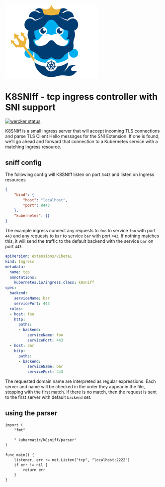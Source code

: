 <img src="/logo/logo.png" alt="K8SNIff" style="width: 300px;"/>

K8SNIff - tcp ingress controller with SNI support
=====

[![wercker status](https://app.wercker.com/status/ac5c6d5635b92a47291ea6911b6aeb07/s/master "wercker status")](https://app.wercker.com/project/byKey/ac5c6d5635b92a47291ea6911b6aeb07)

K8SNIff is a small ingress server that will accept incoming TLS connections and parse
TLS Client Hello messages for the SNI Extension. If one is found, we'll go
ahead and forward that connection to a Kubernetes service with a matching Ingress resource.

sniff config
------------

The following config will K8SNIff listen on port `8443` and listen on Ingress resources

```json
{
    "bind": {
        "host": "localhost",
        "port": 8443
    },
    "kubernetes": {}
}

```
The example ingress connect any requests to `foo` to service `foo` with port `443` and any requests to `bar` to service `bar` with port `443`. If nothing matches this, it will send the traffic to the default backend with the service `bar` on port `443`.

```yaml
apiVersion: extensions/v1beta1
kind: Ingress
metadata:
  name: tcp
  annotations:
    kubernetes.io/ingress.class: k8sniff
spec:
  backend:
    serviceName: bar
    servicePort: 443
  rules:
  - host: foo
    http:
      paths:
      - backend:
          serviceName: foo
          servicePort: 443
  - host: bar
    http:
      paths:
      - backend:
          serviceName: bar
          servicePort: 443
```

The requested domain name are interpreted as regular expressions. Each server and name will be checked in the order they appear in the file, stopping with the first match. If there is no match, then the request is sent to the first server with default `backend` set.

using the parser
----------------

```
import (
    "fmt"

    " kubermatic/k8sniff/parser"
)

func main() {
    listener, err := net.Listen("tcp", "localhost:2222")
    if err != nil {
        return err
    }
}
```
